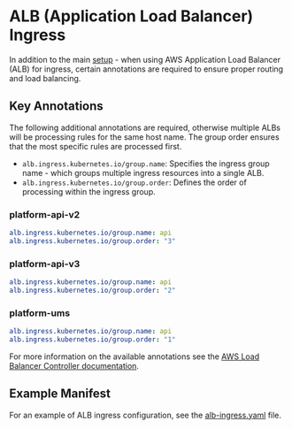 # ALB (Application Load Balancer) Ingress

In addition to the main [setup](https://docs.aws.amazon.com/eks/latest/userguide/alb-ingress.html) - when using AWS Application Load Balancer (ALB) for ingress, certain annotations are required to ensure proper routing and load balancing.

## Key Annotations

The following additional annotations are required, otherwise multiple ALBs will be processing rules for the same host name.  The group order ensures that the most specific rules are processed first.

- `alb.ingress.kubernetes.io/group.name`: Specifies the ingress group name - which groups multiple ingress resources into a single ALB.
- `alb.ingress.kubernetes.io/group.order`: Defines the order of processing within the ingress group.

### platform-api-v2

```yaml
alb.ingress.kubernetes.io/group.name: api
alb.ingress.kubernetes.io/group.order: "3"
```

### platform-api-v3

```yaml
alb.ingress.kubernetes.io/group.name: api
alb.ingress.kubernetes.io/group.order: "2"
```

### platform-ums

```yaml
alb.ingress.kubernetes.io/group.name: api
alb.ingress.kubernetes.io/group.order: "1"
```

For more information on the available annotations see the [AWS Load Balancer Controller documentation](https://kubernetes-sigs.github.io/aws-load-balancer-controller/v2.2/guide/ingress/annotations/).

## Example Manifest

For an example of ALB ingress configuration, see the [alb-ingress.yaml](manifests/alb-ingress.yaml) file.